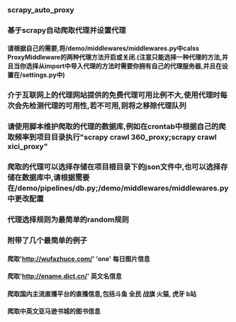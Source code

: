 ### scrapy_auto_proxy

### 基于scrapy自动爬取代理并设置代理
#### 请根据自己的需要,将/demo/middlewares/middlewares.py中calss ProxyMiddleware的两种代理方法开启或关闭.(注意只能选择一种代理的方法,并且当你选择从import中导入代理的方法时需要你拥有自己的代理服务器,并且在设置在/settings.py中)

### 介于互联网上的代理网站提供的免费代理可用比例不大,使用代理时每次会先检测代理的可用性,若不可用,则将之移除代理队列

### 请使用脚本维护爬取的代理的数据库,例如在crontab中根据自己的爬取频率到项目目录执行"scrapy crawl 360_proxy;scrapy crawl xici_proxy"

### 爬取的代理可以选择存储在项目根目录下的json文件中,也可以选择存储在数据库中,请根据需要在/demo/pipelines/db.py;/demo/middlewares/middlewares.py中更改配置

### 代理选择规则为最简单的random规则

### 附带了几个最简单的例子
#### 爬取'http://wufazhuce.com/' 'one' 每日图片信息
#### 爬取'http://ename.dict.cn/' 英文名信息
#### 爬取国内主流直播平台的直播信息,包括斗鱼 全民 战旗 火猫, 虎牙 b站
#### 爬取中英文亚马逊书城的图书信息


